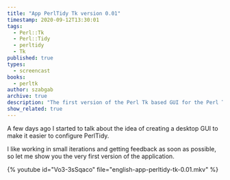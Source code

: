 ```yaml
---
title: "App PerlTidy Tk version 0.01"
timestamp: 2020-09-12T13:30:01
tags:
  - Perl::Tk
  - Perl::Tidy
  - perltidy
  - Tk
published: true
types:
  - screencast
books:
  - perltk
author: szabgab
archive: true
description: "The first version of the Perl Tk based GUI for the Perl Tidy configuration options."
show_related: true
---
```



A few days ago I started to talk about the idea of creating a desktop GUI to make it easier to configure PerlTidy.

I like working in small iterations and getting feedback as soon as possible, so let me show you the very first version of the application.


{% youtube id="Vo3-3sSqaco" file="english-app-perltidy-tk-0.01.mkv" %}

